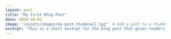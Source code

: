 ```yaml
---
layout: post
title: "My First Blog Post"
date: 2024-10-03
image: "/assets/images/my-post-thumbnail.jpg"  # Add a path to a thumbnail image
excerpt: "This is a short excerpt for the blog post that gives readers a brief idea about the content."
---
```

